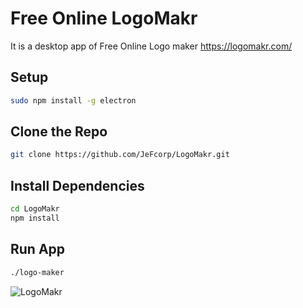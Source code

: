 # Free Online LogoMakr

It is a desktop app of Free Online Logo maker https://logomakr.com/

## Setup

```bash
sudo npm install -g electron 
```
## Clone the Repo

```bash
git clone https://github.com/JeFcorp/LogoMakr.git
```

## Install Dependencies

```bash
cd LogoMakr
npm install
```

## Run App
```bash
./logo-maker
```

![LogoMakr](https://github.com/JeFcorp/LogoMakr/blob/master/logomaker.png?raw=true)
